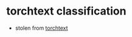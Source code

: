 # torchtext classification
* stolen from [torchtext](https://github.com/pytorch/text/tree/master/examples/text_classification)